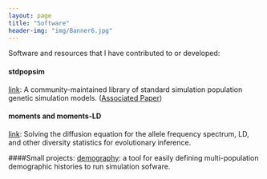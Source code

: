 ```yaml
---
layout: page
title: "Software"
header-img: "img/Banner6.jpg"
---
```


Software and resources that I have contributed to or developed:

#### stdpopsim
[link](https://github.com/popsim-consortium/stdpopsim):
A community-maintained library of standard simulation population genetic
simulation models. ([Associated Paper](https://doi.org/10.1101/2019.12.20.885129))

#### moments and moments-LD
[link](https://bitbucket.org/simongravel/moments/src/master/):
Solving the diffusion equation for the allele frequency spectrum, LD, and other diversity
statistics for evolutionary inference.

####Small projects:
[demography](https://github.com/apragsdale/demography/issues): a tool for easily defining
multi-population demographic histories to run simulation sofware.  
